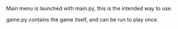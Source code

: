 Main menu is launched with main.py, this is the intended way to use.

game.py contains the game itself, and can be run to play once.